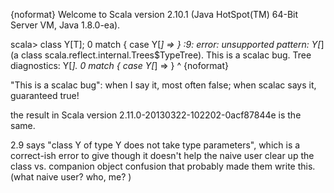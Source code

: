 {noformat}
Welcome to Scala version 2.10.1 (Java HotSpot(TM) 64-Bit Server VM, Java 1.8.0-ea).

scala> class Y[T]; 0 match { case Y[_] => }
<console>:9: error: unsupported pattern: Y[_] (a class scala.reflect.internal.Trees$TypeTree).
 This is a scalac bug. Tree diagnostics: Y[_].
        0 match { case Y[_] => }
                        ^
{noformat}

"This is a scalac bug": when I say it, most often false; when scalac says it, guaranteed true!

the result in Scala version 2.11.0-20130322-102202-0acf87844e is the same.

2.9 says "class Y of type Y does not take type parameters", which is a correct-ish error to give though it doesn't help the naive user clear up the class vs. companion object confusion that probably made them write this.  (what naive user? who, me? <looks around wildly>)

